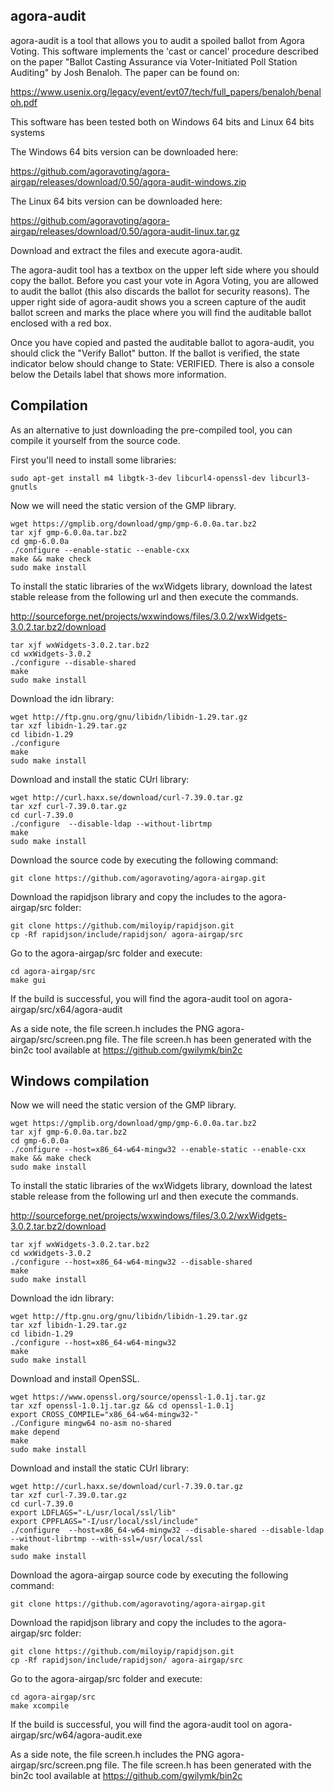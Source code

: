 ## agora-audit

agora-audit is a tool that allows you to audit a spoiled ballot from Agora Voting. This software implements the 'cast or cancel' procedure described on the paper "Ballot Casting Assurance via Voter-Initiated Poll Station Auditing" by Josh Benaloh. The paper can be found on:

https://www.usenix.org/legacy/event/evt07/tech/full_papers/benaloh/benaloh.pdf

This software has been tested both on Windows 64 bits and Linux 64 bits systems

The Windows 64 bits version can be downloaded here:

https://github.com/agoravoting/agora-airgap/releases/download/0.50/agora-audit-windows.zip

The Linux 64 bits version can be downloaded here:

https://github.com/agoravoting/agora-airgap/releases/download/0.50/agora-audit-linux.tar.gz

Download and extract the files and execute agora-audit.

The agora-audit tool has a textbox on the upper left side where you should copy the ballot. Before you cast your vote in Agora Voting, you are allowed to audit the ballot (this also discards the ballot for security reasons). The upper right side of agora-audit shows you a screen capture of the audit ballot screen and marks the place where you will find the auditable ballot enclosed with a red box.

Once you have copied and pasted the auditable ballot to agora-audit, you should click the "Verify Ballot" button. If the ballot is verified, the state indicator below should change to State: VERIFIED. There is also a console below the Details label that shows more information.

## Compilation

As an alternative to just downloading the pre-compiled tool, you can compile it yourself from the source code. 

First you'll need to install some libraries:

    sudo apt-get install m4 libgtk-3-dev libcurl4-openssl-dev libcurl3-gnutls

Now we will need the static version of the GMP library.

    wget https://gmplib.org/download/gmp/gmp-6.0.0a.tar.bz2
    tar xjf gmp-6.0.0a.tar.bz2
    cd gmp-6.0.0a
    ./configure --enable-static --enable-cxx
    make && make check
    sudo make install


To install the static libraries of the wxWidgets library, download the latest stable release from the following url and then execute the commands.

http://sourceforge.net/projects/wxwindows/files/3.0.2/wxWidgets-3.0.2.tar.bz2/download

    tar xjf wxWidgets-3.0.2.tar.bz2
    cd wxWidgets-3.0.2
    ./configure --disable-shared
    make
    sudo make install
    
Download the idn library:

    wget http://ftp.gnu.org/gnu/libidn/libidn-1.29.tar.gz
    tar xzf libidn-1.29.tar.gz
    cd libidn-1.29
    ./configure
    make
    sudo make install
    
Download and install the static CUrl library:

    wget http://curl.haxx.se/download/curl-7.39.0.tar.gz
    tar xzf curl-7.39.0.tar.gz
    cd curl-7.39.0
    ./configure  --disable-ldap --without-librtmp
    make
    sudo make install

Download the source code by executing the following command:

    git clone https://github.com/agoravoting/agora-airgap.git
    
Download the rapidjson library and copy the includes to the agora-airgap/src folder:

    git clone https://github.com/miloyip/rapidjson.git
    cp -Rf rapidjson/include/rapidjson/ agora-airgap/src

Go to the agora-airgap/src folder and execute:

    cd agora-airgap/src
    make gui
    
If the build is successful, you will find the agora-audit tool on agora-airgap/src/x64/agora-audit

As a side note, the file screen.h includes the PNG agora-airgap/src/screen.png file. The file screen.h has been generated with the bin2c tool available at https://github.com/gwilymk/bin2c

## Windows compilation

Now we will need the static version of the GMP library.

    wget https://gmplib.org/download/gmp/gmp-6.0.0a.tar.bz2
    tar xjf gmp-6.0.0a.tar.bz2
    cd gmp-6.0.0a
    ./configure --host=x86_64-w64-mingw32 --enable-static --enable-cxx
    make && make check
    sudo make install

To install the static libraries of the wxWidgets library, download the latest stable release from the following url and then execute the commands.

http://sourceforge.net/projects/wxwindows/files/3.0.2/wxWidgets-3.0.2.tar.bz2/download

    tar xjf wxWidgets-3.0.2.tar.bz2
    cd wxWidgets-3.0.2
    ./configure --host=x86_64-w64-mingw32 --disable-shared
    make
    sudo make install
    
Download the idn library:

    wget http://ftp.gnu.org/gnu/libidn/libidn-1.29.tar.gz
    tar xzf libidn-1.29.tar.gz
    cd libidn-1.29
    ./configure --host=x86_64-w64-mingw32
    make
    sudo make install
    
Download and install OpenSSL.

    wget https://www.openssl.org/source/openssl-1.0.1j.tar.gz
    tar xzf openssl-1.0.1j.tar.gz && cd openssl-1.0.1j
    export CROSS_COMPILE="x86_64-w64-mingw32-" 
    ./Configure mingw64 no-asm no-shared
    make depend
    make
    sudo make install
    
    
Download and install the static CUrl library:

    wget http://curl.haxx.se/download/curl-7.39.0.tar.gz
    tar xzf curl-7.39.0.tar.gz
    cd curl-7.39.0
    export LDFLAGS="-L/usr/local/ssl/lib"
    export CPPFLAGS="-I/usr/local/ssl/include"
    ./configure  --host=x86_64-w64-mingw32 --disable-shared --disable-ldap --without-librtmp --with-ssl=/usr/local/ssl
    make
    sudo make install

Download the agora-airgap source code by executing the following command:

    git clone https://github.com/agoravoting/agora-airgap.git
    
Download the rapidjson library and copy the includes to the agora-airgap/src folder:

    git clone https://github.com/miloyip/rapidjson.git
    cp -Rf rapidjson/include/rapidjson/ agora-airgap/src

Go to the agora-airgap/src folder and execute:

    cd agora-airgap/src
    make xcompile
    
If the build is successful, you will find the agora-audit tool on agora-airgap/src/w64/agora-audit.exe

As a side note, the file screen.h includes the PNG agora-airgap/src/screen.png file. The file screen.h has been generated with the bin2c tool available at https://github.com/gwilymk/bin2c



